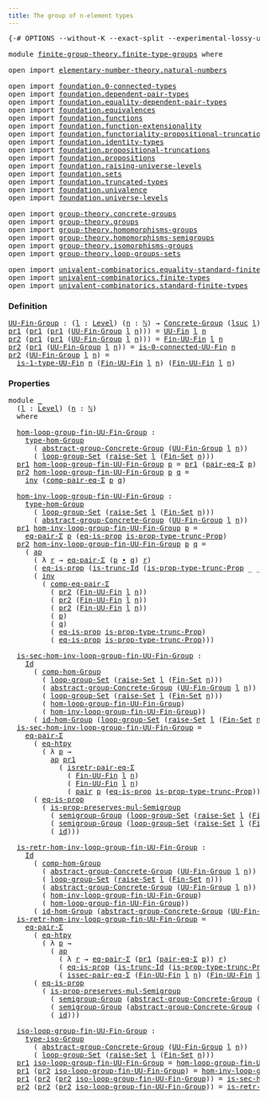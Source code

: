 ```yaml
---
title: The group of n-element types
---
```


<pre class="Agda"><a id="54" class="Symbol">{-#</a> <a id="58" class="Keyword">OPTIONS</a> <a id="66" class="Pragma">--without-K</a> <a id="78" class="Pragma">--exact-split</a> <a id="92" class="Pragma">--experimental-lossy-unification</a> <a id="125" class="Symbol">#-}</a>

<a id="130" class="Keyword">module</a> <a id="137" href="finite-group-theory.finite-type-groups.html" class="Module">finite-group-theory.finite-type-groups</a> <a id="176" class="Keyword">where</a>

<a id="183" class="Keyword">open</a> <a id="188" class="Keyword">import</a> <a id="195" href="elementary-number-theory.natural-numbers.html" class="Module">elementary-number-theory.natural-numbers</a>

<a id="237" class="Keyword">open</a> <a id="242" class="Keyword">import</a> <a id="249" href="foundation.0-connected-types.html" class="Module">foundation.0-connected-types</a> 
<a id="279" class="Keyword">open</a> <a id="284" class="Keyword">import</a> <a id="291" href="foundation.dependent-pair-types.html" class="Module">foundation.dependent-pair-types</a> 
<a id="324" class="Keyword">open</a> <a id="329" class="Keyword">import</a> <a id="336" href="foundation.equality-dependent-pair-types.html" class="Module">foundation.equality-dependent-pair-types</a> 
<a id="378" class="Keyword">open</a> <a id="383" class="Keyword">import</a> <a id="390" href="foundation.equivalences.html" class="Module">foundation.equivalences</a> 
<a id="415" class="Keyword">open</a> <a id="420" class="Keyword">import</a> <a id="427" href="foundation.functions.html" class="Module">foundation.functions</a>
<a id="448" class="Keyword">open</a> <a id="453" class="Keyword">import</a> <a id="460" href="foundation.function-extensionality.html" class="Module">foundation.function-extensionality</a>
<a id="495" class="Keyword">open</a> <a id="500" class="Keyword">import</a> <a id="507" href="foundation.functoriality-propositional-truncation.html" class="Module">foundation.functoriality-propositional-truncation</a>
<a id="557" class="Keyword">open</a> <a id="562" class="Keyword">import</a> <a id="569" href="foundation.identity-types.html" class="Module">foundation.identity-types</a> 
<a id="596" class="Keyword">open</a> <a id="601" class="Keyword">import</a> <a id="608" href="foundation.propositional-truncations.html" class="Module">foundation.propositional-truncations</a>
<a id="645" class="Keyword">open</a> <a id="650" class="Keyword">import</a> <a id="657" href="foundation.propositions.html" class="Module">foundation.propositions</a>
<a id="681" class="Keyword">open</a> <a id="686" class="Keyword">import</a> <a id="693" href="foundation.raising-universe-levels.html" class="Module">foundation.raising-universe-levels</a>
<a id="728" class="Keyword">open</a> <a id="733" class="Keyword">import</a> <a id="740" href="foundation.sets.html" class="Module">foundation.sets</a>
<a id="756" class="Keyword">open</a> <a id="761" class="Keyword">import</a> <a id="768" href="foundation.truncated-types.html" class="Module">foundation.truncated-types</a>
<a id="795" class="Keyword">open</a> <a id="800" class="Keyword">import</a> <a id="807" href="foundation.univalence.html" class="Module">foundation.univalence</a> 
<a id="830" class="Keyword">open</a> <a id="835" class="Keyword">import</a> <a id="842" href="foundation.universe-levels.html" class="Module">foundation.universe-levels</a> 

<a id="871" class="Keyword">open</a> <a id="876" class="Keyword">import</a> <a id="883" href="group-theory.concrete-groups.html" class="Module">group-theory.concrete-groups</a> 
<a id="913" class="Keyword">open</a> <a id="918" class="Keyword">import</a> <a id="925" href="group-theory.groups.html" class="Module">group-theory.groups</a>
<a id="945" class="Keyword">open</a> <a id="950" class="Keyword">import</a> <a id="957" href="group-theory.homomorphisms-groups.html" class="Module">group-theory.homomorphisms-groups</a>
<a id="991" class="Keyword">open</a> <a id="996" class="Keyword">import</a> <a id="1003" href="group-theory.homomorphisms-semigroups.html" class="Module">group-theory.homomorphisms-semigroups</a>
<a id="1041" class="Keyword">open</a> <a id="1046" class="Keyword">import</a> <a id="1053" href="group-theory.isomorphisms-groups.html" class="Module">group-theory.isomorphisms-groups</a>
<a id="1086" class="Keyword">open</a> <a id="1091" class="Keyword">import</a> <a id="1098" href="group-theory.loop-groups-sets.html" class="Module">group-theory.loop-groups-sets</a>

<a id="1129" class="Keyword">open</a> <a id="1134" class="Keyword">import</a> <a id="1141" href="univalent-combinatorics.equality-standard-finite-types.html" class="Module">univalent-combinatorics.equality-standard-finite-types</a>
<a id="1196" class="Keyword">open</a> <a id="1201" class="Keyword">import</a> <a id="1208" href="univalent-combinatorics.finite-types.html" class="Module">univalent-combinatorics.finite-types</a>
<a id="1245" class="Keyword">open</a> <a id="1250" class="Keyword">import</a> <a id="1257" href="univalent-combinatorics.standard-finite-types.html" class="Module">univalent-combinatorics.standard-finite-types</a>
</pre>
### Definition

<pre class="Agda"><a id="UU-Fin-Group"></a><a id="1332" href="finite-group-theory.finite-type-groups.html#1332" class="Function">UU-Fin-Group</a> <a id="1345" class="Symbol">:</a> <a id="1347" class="Symbol">(</a><a id="1348" href="finite-group-theory.finite-type-groups.html#1348" class="Bound">l</a> <a id="1350" class="Symbol">:</a> <a id="1352" href="Agda.Primitive.html#597" class="Postulate">Level</a><a id="1357" class="Symbol">)</a> <a id="1359" class="Symbol">(</a><a id="1360" href="finite-group-theory.finite-type-groups.html#1360" class="Bound">n</a> <a id="1362" class="Symbol">:</a> <a id="1364" href="elementary-number-theory.natural-numbers.html#1548" class="Datatype">ℕ</a><a id="1365" class="Symbol">)</a> <a id="1367" class="Symbol">→</a> <a id="1369" href="group-theory.concrete-groups.html#2030" class="Function">Concrete-Group</a> <a id="1384" class="Symbol">(</a><a id="1385" href="Agda.Primitive.html#780" class="Primitive">lsuc</a> <a id="1390" href="finite-group-theory.finite-type-groups.html#1348" class="Bound">l</a><a id="1391" class="Symbol">)</a>
<a id="1393" href="foundation-core.dependent-pair-types.html#605" class="Field">pr1</a> <a id="1397" class="Symbol">(</a><a id="1398" href="foundation-core.dependent-pair-types.html#605" class="Field">pr1</a> <a id="1402" class="Symbol">(</a><a id="1403" href="foundation-core.dependent-pair-types.html#605" class="Field">pr1</a> <a id="1407" class="Symbol">(</a><a id="1408" href="finite-group-theory.finite-type-groups.html#1332" class="Function">UU-Fin-Group</a> <a id="1421" href="finite-group-theory.finite-type-groups.html#1421" class="Bound">l</a> <a id="1423" href="finite-group-theory.finite-type-groups.html#1423" class="Bound">n</a><a id="1424" class="Symbol">)))</a> <a id="1428" class="Symbol">=</a> <a id="1430" href="univalent-combinatorics.finite-types.html#5087" class="Function">UU-Fin</a> <a id="1437" href="finite-group-theory.finite-type-groups.html#1421" class="Bound">l</a> <a id="1439" href="finite-group-theory.finite-type-groups.html#1423" class="Bound">n</a>
<a id="1441" href="foundation-core.dependent-pair-types.html#617" class="Field">pr2</a> <a id="1445" class="Symbol">(</a><a id="1446" href="foundation-core.dependent-pair-types.html#605" class="Field">pr1</a> <a id="1450" class="Symbol">(</a><a id="1451" href="foundation-core.dependent-pair-types.html#605" class="Field">pr1</a> <a id="1455" class="Symbol">(</a><a id="1456" href="finite-group-theory.finite-type-groups.html#1332" class="Function">UU-Fin-Group</a> <a id="1469" href="finite-group-theory.finite-type-groups.html#1469" class="Bound">l</a> <a id="1471" href="finite-group-theory.finite-type-groups.html#1471" class="Bound">n</a><a id="1472" class="Symbol">)))</a> <a id="1476" class="Symbol">=</a> <a id="1478" href="univalent-combinatorics.finite-types.html#9170" class="Function">Fin-UU-Fin</a> <a id="1489" href="finite-group-theory.finite-type-groups.html#1469" class="Bound">l</a> <a id="1491" href="finite-group-theory.finite-type-groups.html#1471" class="Bound">n</a>
<a id="1493" href="foundation-core.dependent-pair-types.html#617" class="Field">pr2</a> <a id="1497" class="Symbol">(</a><a id="1498" href="foundation-core.dependent-pair-types.html#605" class="Field">pr1</a> <a id="1502" class="Symbol">(</a><a id="1503" href="finite-group-theory.finite-type-groups.html#1332" class="Function">UU-Fin-Group</a> <a id="1516" href="finite-group-theory.finite-type-groups.html#1516" class="Bound">l</a> <a id="1518" href="finite-group-theory.finite-type-groups.html#1518" class="Bound">n</a><a id="1519" class="Symbol">))</a> <a id="1522" class="Symbol">=</a> <a id="1524" href="univalent-combinatorics.finite-types.html#21236" class="Function">is-0-connected-UU-Fin</a> <a id="1546" href="finite-group-theory.finite-type-groups.html#1518" class="Bound">n</a>
<a id="1548" href="foundation-core.dependent-pair-types.html#617" class="Field">pr2</a> <a id="1552" class="Symbol">(</a><a id="1553" href="finite-group-theory.finite-type-groups.html#1332" class="Function">UU-Fin-Group</a> <a id="1566" href="finite-group-theory.finite-type-groups.html#1566" class="Bound">l</a> <a id="1568" href="finite-group-theory.finite-type-groups.html#1568" class="Bound">n</a><a id="1569" class="Symbol">)</a> <a id="1571" class="Symbol">=</a>
  <a id="1575" href="univalent-combinatorics.finite-types.html#20780" class="Function">is-1-type-UU-Fin</a> <a id="1592" href="finite-group-theory.finite-type-groups.html#1568" class="Bound">n</a> <a id="1594" class="Symbol">(</a><a id="1595" href="univalent-combinatorics.finite-types.html#9170" class="Function">Fin-UU-Fin</a> <a id="1606" href="finite-group-theory.finite-type-groups.html#1566" class="Bound">l</a> <a id="1608" href="finite-group-theory.finite-type-groups.html#1568" class="Bound">n</a><a id="1609" class="Symbol">)</a> <a id="1611" class="Symbol">(</a><a id="1612" href="univalent-combinatorics.finite-types.html#9170" class="Function">Fin-UU-Fin</a> <a id="1623" href="finite-group-theory.finite-type-groups.html#1566" class="Bound">l</a> <a id="1625" href="finite-group-theory.finite-type-groups.html#1568" class="Bound">n</a><a id="1626" class="Symbol">)</a>
</pre>
### Properties

<pre class="Agda"><a id="1657" class="Keyword">module</a> <a id="1664" href="finite-group-theory.finite-type-groups.html#1664" class="Module">_</a>
  <a id="1668" class="Symbol">(</a><a id="1669" href="finite-group-theory.finite-type-groups.html#1669" class="Bound">l</a> <a id="1671" class="Symbol">:</a> <a id="1673" href="Agda.Primitive.html#597" class="Postulate">Level</a><a id="1678" class="Symbol">)</a> <a id="1680" class="Symbol">(</a><a id="1681" href="finite-group-theory.finite-type-groups.html#1681" class="Bound">n</a> <a id="1683" class="Symbol">:</a> <a id="1685" href="elementary-number-theory.natural-numbers.html#1548" class="Datatype">ℕ</a><a id="1686" class="Symbol">)</a>
  <a id="1690" class="Keyword">where</a>

  <a id="1699" href="finite-group-theory.finite-type-groups.html#1699" class="Function">hom-loop-group-fin-UU-Fin-Group</a> <a id="1731" class="Symbol">:</a>
    <a id="1737" href="group-theory.homomorphisms-groups.html#1651" class="Function">type-hom-Group</a>
      <a id="1758" class="Symbol">(</a> <a id="1760" href="group-theory.concrete-groups.html#6401" class="Function">abstract-group-Concrete-Group</a> <a id="1790" class="Symbol">(</a><a id="1791" href="finite-group-theory.finite-type-groups.html#1332" class="Function">UU-Fin-Group</a> <a id="1804" href="finite-group-theory.finite-type-groups.html#1669" class="Bound">l</a> <a id="1806" href="finite-group-theory.finite-type-groups.html#1681" class="Bound">n</a><a id="1807" class="Symbol">))</a>
      <a id="1816" class="Symbol">(</a> <a id="1818" href="group-theory.loop-groups-sets.html#3440" class="Function">loop-group-Set</a> <a id="1833" class="Symbol">(</a><a id="1834" href="foundation.raising-universe-levels.html#2149" class="Function">raise-Set</a> <a id="1844" href="finite-group-theory.finite-type-groups.html#1669" class="Bound">l</a> <a id="1846" class="Symbol">(</a><a id="1847" href="univalent-combinatorics.standard-finite-types.html#2284" class="Function">Fin-Set</a> <a id="1855" href="finite-group-theory.finite-type-groups.html#1681" class="Bound">n</a><a id="1856" class="Symbol">)))</a>
  <a id="1862" href="foundation-core.dependent-pair-types.html#605" class="Field">pr1</a> <a id="1866" href="finite-group-theory.finite-type-groups.html#1699" class="Function">hom-loop-group-fin-UU-Fin-Group</a> <a id="1898" href="finite-group-theory.finite-type-groups.html#1898" class="Bound">p</a> <a id="1900" class="Symbol">=</a> <a id="1902" href="foundation-core.dependent-pair-types.html#605" class="Field">pr1</a> <a id="1906" class="Symbol">(</a><a id="1907" href="foundation-core.equality-dependent-pair-types.html#1195" class="Function">pair-eq-Σ</a> <a id="1917" href="finite-group-theory.finite-type-groups.html#1898" class="Bound">p</a><a id="1918" class="Symbol">)</a>
  <a id="1922" href="foundation-core.dependent-pair-types.html#617" class="Field">pr2</a> <a id="1926" href="finite-group-theory.finite-type-groups.html#1699" class="Function">hom-loop-group-fin-UU-Fin-Group</a> <a id="1958" href="finite-group-theory.finite-type-groups.html#1958" class="Bound">p</a> <a id="1960" href="finite-group-theory.finite-type-groups.html#1960" class="Bound">q</a> <a id="1962" class="Symbol">=</a>
    <a id="1968" href="foundation-core.identity-types.html#2729" class="Function">inv</a> <a id="1972" class="Symbol">(</a><a id="1973" href="foundation.equality-dependent-pair-types.html#1308" class="Function">comp-pair-eq-Σ</a> <a id="1988" href="finite-group-theory.finite-type-groups.html#1958" class="Bound">p</a> <a id="1990" href="finite-group-theory.finite-type-groups.html#1960" class="Bound">q</a><a id="1991" class="Symbol">)</a>
  
  <a id="1998" href="finite-group-theory.finite-type-groups.html#1998" class="Function">hom-inv-loop-group-fin-UU-Fin-Group</a> <a id="2034" class="Symbol">:</a>
    <a id="2040" href="group-theory.homomorphisms-groups.html#1651" class="Function">type-hom-Group</a>
      <a id="2061" class="Symbol">(</a> <a id="2063" href="group-theory.loop-groups-sets.html#3440" class="Function">loop-group-Set</a> <a id="2078" class="Symbol">(</a><a id="2079" href="foundation.raising-universe-levels.html#2149" class="Function">raise-Set</a> <a id="2089" href="finite-group-theory.finite-type-groups.html#1669" class="Bound">l</a> <a id="2091" class="Symbol">(</a><a id="2092" href="univalent-combinatorics.standard-finite-types.html#2284" class="Function">Fin-Set</a> <a id="2100" href="finite-group-theory.finite-type-groups.html#1681" class="Bound">n</a><a id="2101" class="Symbol">)))</a>
      <a id="2111" class="Symbol">(</a> <a id="2113" href="group-theory.concrete-groups.html#6401" class="Function">abstract-group-Concrete-Group</a> <a id="2143" class="Symbol">(</a><a id="2144" href="finite-group-theory.finite-type-groups.html#1332" class="Function">UU-Fin-Group</a> <a id="2157" href="finite-group-theory.finite-type-groups.html#1669" class="Bound">l</a> <a id="2159" href="finite-group-theory.finite-type-groups.html#1681" class="Bound">n</a><a id="2160" class="Symbol">))</a>
  <a id="2165" href="foundation-core.dependent-pair-types.html#605" class="Field">pr1</a> <a id="2169" href="finite-group-theory.finite-type-groups.html#1998" class="Function">hom-inv-loop-group-fin-UU-Fin-Group</a> <a id="2205" href="finite-group-theory.finite-type-groups.html#2205" class="Bound">p</a> <a id="2207" class="Symbol">=</a>
    <a id="2213" href="foundation-core.equality-dependent-pair-types.html#1278" class="Function">eq-pair-Σ</a> <a id="2223" href="finite-group-theory.finite-type-groups.html#2205" class="Bound">p</a> <a id="2225" class="Symbol">(</a><a id="2226" href="foundation-core.propositions.html#2719" class="Function">eq-is-prop</a> <a id="2237" href="foundation.propositional-truncations.html#2388" class="Function">is-prop-type-trunc-Prop</a><a id="2260" class="Symbol">)</a>
  <a id="2264" href="foundation-core.dependent-pair-types.html#617" class="Field">pr2</a> <a id="2268" href="finite-group-theory.finite-type-groups.html#1998" class="Function">hom-inv-loop-group-fin-UU-Fin-Group</a> <a id="2304" href="finite-group-theory.finite-type-groups.html#2304" class="Bound">p</a> <a id="2306" href="finite-group-theory.finite-type-groups.html#2306" class="Bound">q</a> <a id="2308" class="Symbol">=</a>
    <a id="2314" class="Symbol">(</a> <a id="2316" href="foundation-core.identity-types.html#4003" class="Function">ap</a>
      <a id="2325" class="Symbol">(</a> <a id="2327" class="Symbol">λ</a> <a id="2329" href="finite-group-theory.finite-type-groups.html#2329" class="Bound">r</a> <a id="2331" class="Symbol">→</a> <a id="2333" href="foundation-core.equality-dependent-pair-types.html#1278" class="Function">eq-pair-Σ</a> <a id="2343" class="Symbol">(</a><a id="2344" href="finite-group-theory.finite-type-groups.html#2304" class="Bound">p</a> <a id="2346" href="foundation-core.identity-types.html#2425" class="Function Operator">∙</a> <a id="2348" href="finite-group-theory.finite-type-groups.html#2306" class="Bound">q</a><a id="2349" class="Symbol">)</a> <a id="2351" href="finite-group-theory.finite-type-groups.html#2329" class="Bound">r</a><a id="2352" class="Symbol">)</a>
      <a id="2360" class="Symbol">(</a> <a id="2362" href="foundation-core.propositions.html#2719" class="Function">eq-is-prop</a> <a id="2373" class="Symbol">(</a><a id="2374" href="foundation-core.truncated-types.html#3177" class="Function">is-trunc-Id</a> <a id="2386" class="Symbol">(</a><a id="2387" href="foundation.propositional-truncations.html#2388" class="Function">is-prop-type-trunc-Prop</a> <a id="2411" class="Symbol">_</a> <a id="2413" class="Symbol">_))))</a> <a id="2419" href="foundation-core.identity-types.html#2425" class="Function Operator">∙</a>
      <a id="2427" class="Symbol">(</a> <a id="2429" href="foundation-core.identity-types.html#2729" class="Function">inv</a>
        <a id="2441" class="Symbol">(</a> <a id="2443" href="foundation.equality-dependent-pair-types.html#923" class="Function">comp-eq-pair-Σ</a>
          <a id="2468" class="Symbol">(</a> <a id="2470" href="foundation-core.dependent-pair-types.html#617" class="Field">pr2</a> <a id="2474" class="Symbol">(</a><a id="2475" href="univalent-combinatorics.finite-types.html#9170" class="Function">Fin-UU-Fin</a> <a id="2486" href="finite-group-theory.finite-type-groups.html#1669" class="Bound">l</a> <a id="2488" href="finite-group-theory.finite-type-groups.html#1681" class="Bound">n</a><a id="2489" class="Symbol">))</a>
          <a id="2502" class="Symbol">(</a> <a id="2504" href="foundation-core.dependent-pair-types.html#617" class="Field">pr2</a> <a id="2508" class="Symbol">(</a><a id="2509" href="univalent-combinatorics.finite-types.html#9170" class="Function">Fin-UU-Fin</a> <a id="2520" href="finite-group-theory.finite-type-groups.html#1669" class="Bound">l</a> <a id="2522" href="finite-group-theory.finite-type-groups.html#1681" class="Bound">n</a><a id="2523" class="Symbol">))</a>
          <a id="2536" class="Symbol">(</a> <a id="2538" href="foundation-core.dependent-pair-types.html#617" class="Field">pr2</a> <a id="2542" class="Symbol">(</a><a id="2543" href="univalent-combinatorics.finite-types.html#9170" class="Function">Fin-UU-Fin</a> <a id="2554" href="finite-group-theory.finite-type-groups.html#1669" class="Bound">l</a> <a id="2556" href="finite-group-theory.finite-type-groups.html#1681" class="Bound">n</a><a id="2557" class="Symbol">))</a>
          <a id="2570" class="Symbol">(</a> <a id="2572" href="finite-group-theory.finite-type-groups.html#2304" class="Bound">p</a><a id="2573" class="Symbol">)</a>
          <a id="2585" class="Symbol">(</a> <a id="2587" href="finite-group-theory.finite-type-groups.html#2306" class="Bound">q</a><a id="2588" class="Symbol">)</a>
          <a id="2600" class="Symbol">(</a> <a id="2602" href="foundation-core.propositions.html#2719" class="Function">eq-is-prop</a> <a id="2613" href="foundation.propositional-truncations.html#2388" class="Function">is-prop-type-trunc-Prop</a><a id="2636" class="Symbol">)</a>
          <a id="2648" class="Symbol">(</a> <a id="2650" href="foundation-core.propositions.html#2719" class="Function">eq-is-prop</a> <a id="2661" href="foundation.propositional-truncations.html#2388" class="Function">is-prop-type-trunc-Prop</a><a id="2684" class="Symbol">)))</a>

  <a id="2691" href="finite-group-theory.finite-type-groups.html#2691" class="Function">is-sec-hom-inv-loop-group-fin-UU-Fin-Group</a> <a id="2734" class="Symbol">:</a>
    <a id="2740" href="foundation-core.identity-types.html#1767" class="Datatype">Id</a>
      <a id="2749" class="Symbol">(</a> <a id="2751" href="group-theory.homomorphisms-groups.html#2277" class="Function">comp-hom-Group</a>
        <a id="2774" class="Symbol">(</a> <a id="2776" href="group-theory.loop-groups-sets.html#3440" class="Function">loop-group-Set</a> <a id="2791" class="Symbol">(</a><a id="2792" href="foundation.raising-universe-levels.html#2149" class="Function">raise-Set</a> <a id="2802" href="finite-group-theory.finite-type-groups.html#1669" class="Bound">l</a> <a id="2804" class="Symbol">(</a><a id="2805" href="univalent-combinatorics.standard-finite-types.html#2284" class="Function">Fin-Set</a> <a id="2813" href="finite-group-theory.finite-type-groups.html#1681" class="Bound">n</a><a id="2814" class="Symbol">)))</a>
        <a id="2826" class="Symbol">(</a> <a id="2828" href="group-theory.concrete-groups.html#6401" class="Function">abstract-group-Concrete-Group</a> <a id="2858" class="Symbol">(</a><a id="2859" href="finite-group-theory.finite-type-groups.html#1332" class="Function">UU-Fin-Group</a> <a id="2872" href="finite-group-theory.finite-type-groups.html#1669" class="Bound">l</a> <a id="2874" href="finite-group-theory.finite-type-groups.html#1681" class="Bound">n</a><a id="2875" class="Symbol">))</a>
        <a id="2886" class="Symbol">(</a> <a id="2888" href="group-theory.loop-groups-sets.html#3440" class="Function">loop-group-Set</a> <a id="2903" class="Symbol">(</a><a id="2904" href="foundation.raising-universe-levels.html#2149" class="Function">raise-Set</a> <a id="2914" href="finite-group-theory.finite-type-groups.html#1669" class="Bound">l</a> <a id="2916" class="Symbol">(</a><a id="2917" href="univalent-combinatorics.standard-finite-types.html#2284" class="Function">Fin-Set</a> <a id="2925" href="finite-group-theory.finite-type-groups.html#1681" class="Bound">n</a><a id="2926" class="Symbol">)))</a>
        <a id="2938" class="Symbol">(</a> <a id="2940" href="finite-group-theory.finite-type-groups.html#1699" class="Function">hom-loop-group-fin-UU-Fin-Group</a><a id="2971" class="Symbol">)</a>
        <a id="2981" class="Symbol">(</a> <a id="2983" href="finite-group-theory.finite-type-groups.html#1998" class="Function">hom-inv-loop-group-fin-UU-Fin-Group</a><a id="3018" class="Symbol">))</a>
      <a id="3027" class="Symbol">(</a> <a id="3029" href="group-theory.homomorphisms-groups.html#2108" class="Function">id-hom-Group</a> <a id="3042" class="Symbol">(</a><a id="3043" href="group-theory.loop-groups-sets.html#3440" class="Function">loop-group-Set</a> <a id="3058" class="Symbol">(</a><a id="3059" href="foundation.raising-universe-levels.html#2149" class="Function">raise-Set</a> <a id="3069" href="finite-group-theory.finite-type-groups.html#1669" class="Bound">l</a> <a id="3071" class="Symbol">(</a><a id="3072" href="univalent-combinatorics.standard-finite-types.html#2284" class="Function">Fin-Set</a> <a id="3080" href="finite-group-theory.finite-type-groups.html#1681" class="Bound">n</a><a id="3081" class="Symbol">))))</a>
  <a id="3088" href="finite-group-theory.finite-type-groups.html#2691" class="Function">is-sec-hom-inv-loop-group-fin-UU-Fin-Group</a> <a id="3131" class="Symbol">=</a>
    <a id="3137" href="foundation-core.equality-dependent-pair-types.html#1278" class="Function">eq-pair-Σ</a>
      <a id="3153" class="Symbol">(</a> <a id="3155" href="foundation-core.function-extensionality.html#1463" class="Function">eq-htpy</a>
        <a id="3171" class="Symbol">(</a> <a id="3173" class="Symbol">λ</a> <a id="3175" href="finite-group-theory.finite-type-groups.html#3175" class="Bound">p</a> <a id="3177" class="Symbol">→</a>
          <a id="3189" href="foundation-core.identity-types.html#4003" class="Function">ap</a> <a id="3192" href="foundation-core.dependent-pair-types.html#605" class="Field">pr1</a>
            <a id="3208" class="Symbol">(</a> <a id="3210" href="foundation-core.equality-dependent-pair-types.html#1515" class="Function">isretr-pair-eq-Σ</a>
              <a id="3241" class="Symbol">(</a> <a id="3243" href="univalent-combinatorics.finite-types.html#9170" class="Function">Fin-UU-Fin</a> <a id="3254" href="finite-group-theory.finite-type-groups.html#1669" class="Bound">l</a> <a id="3256" href="finite-group-theory.finite-type-groups.html#1681" class="Bound">n</a><a id="3257" class="Symbol">)</a>
              <a id="3273" class="Symbol">(</a> <a id="3275" href="univalent-combinatorics.finite-types.html#9170" class="Function">Fin-UU-Fin</a> <a id="3286" href="finite-group-theory.finite-type-groups.html#1669" class="Bound">l</a> <a id="3288" href="finite-group-theory.finite-type-groups.html#1681" class="Bound">n</a><a id="3289" class="Symbol">)</a>
              <a id="3305" class="Symbol">(</a> <a id="3307" href="foundation-core.dependent-pair-types.html#588" class="InductiveConstructor">pair</a> <a id="3312" href="finite-group-theory.finite-type-groups.html#3175" class="Bound">p</a> <a id="3314" class="Symbol">(</a><a id="3315" href="foundation-core.propositions.html#2719" class="Function">eq-is-prop</a> <a id="3326" href="foundation.propositional-truncations.html#2388" class="Function">is-prop-type-trunc-Prop</a><a id="3349" class="Symbol">)))))</a>
      <a id="3361" class="Symbol">(</a> <a id="3363" href="foundation-core.propositions.html#2719" class="Function">eq-is-prop</a>
        <a id="3382" class="Symbol">(</a> <a id="3384" href="group-theory.homomorphisms-semigroups.html#2111" class="Function">is-prop-preserves-mul-Semigroup</a>
          <a id="3426" class="Symbol">(</a> <a id="3428" href="group-theory.groups.html#2872" class="Function">semigroup-Group</a> <a id="3444" class="Symbol">(</a><a id="3445" href="group-theory.loop-groups-sets.html#3440" class="Function">loop-group-Set</a> <a id="3460" class="Symbol">(</a><a id="3461" href="foundation.raising-universe-levels.html#2149" class="Function">raise-Set</a> <a id="3471" href="finite-group-theory.finite-type-groups.html#1669" class="Bound">l</a> <a id="3473" class="Symbol">(</a><a id="3474" href="univalent-combinatorics.standard-finite-types.html#2284" class="Function">Fin-Set</a> <a id="3482" href="finite-group-theory.finite-type-groups.html#1681" class="Bound">n</a><a id="3483" class="Symbol">))))</a>
          <a id="3498" class="Symbol">(</a> <a id="3500" href="group-theory.groups.html#2872" class="Function">semigroup-Group</a> <a id="3516" class="Symbol">(</a><a id="3517" href="group-theory.loop-groups-sets.html#3440" class="Function">loop-group-Set</a> <a id="3532" class="Symbol">(</a><a id="3533" href="foundation.raising-universe-levels.html#2149" class="Function">raise-Set</a> <a id="3543" href="finite-group-theory.finite-type-groups.html#1669" class="Bound">l</a> <a id="3545" class="Symbol">(</a><a id="3546" href="univalent-combinatorics.standard-finite-types.html#2284" class="Function">Fin-Set</a> <a id="3554" href="finite-group-theory.finite-type-groups.html#1681" class="Bound">n</a><a id="3555" class="Symbol">))))</a>
          <a id="3570" class="Symbol">(</a> <a id="3572" href="foundation-core.functions.html#322" class="Function">id</a><a id="3574" class="Symbol">)))</a>

  <a id="3581" href="finite-group-theory.finite-type-groups.html#3581" class="Function">is-retr-hom-inv-loop-group-fin-UU-Fin-Group</a> <a id="3625" class="Symbol">:</a>
    <a id="3631" href="foundation-core.identity-types.html#1767" class="Datatype">Id</a>
      <a id="3640" class="Symbol">(</a> <a id="3642" href="group-theory.homomorphisms-groups.html#2277" class="Function">comp-hom-Group</a>
        <a id="3665" class="Symbol">(</a> <a id="3667" href="group-theory.concrete-groups.html#6401" class="Function">abstract-group-Concrete-Group</a> <a id="3697" class="Symbol">(</a><a id="3698" href="finite-group-theory.finite-type-groups.html#1332" class="Function">UU-Fin-Group</a> <a id="3711" href="finite-group-theory.finite-type-groups.html#1669" class="Bound">l</a> <a id="3713" href="finite-group-theory.finite-type-groups.html#1681" class="Bound">n</a><a id="3714" class="Symbol">))</a>
        <a id="3725" class="Symbol">(</a> <a id="3727" href="group-theory.loop-groups-sets.html#3440" class="Function">loop-group-Set</a> <a id="3742" class="Symbol">(</a><a id="3743" href="foundation.raising-universe-levels.html#2149" class="Function">raise-Set</a> <a id="3753" href="finite-group-theory.finite-type-groups.html#1669" class="Bound">l</a> <a id="3755" class="Symbol">(</a><a id="3756" href="univalent-combinatorics.standard-finite-types.html#2284" class="Function">Fin-Set</a> <a id="3764" href="finite-group-theory.finite-type-groups.html#1681" class="Bound">n</a><a id="3765" class="Symbol">)))</a>
        <a id="3777" class="Symbol">(</a> <a id="3779" href="group-theory.concrete-groups.html#6401" class="Function">abstract-group-Concrete-Group</a> <a id="3809" class="Symbol">(</a><a id="3810" href="finite-group-theory.finite-type-groups.html#1332" class="Function">UU-Fin-Group</a> <a id="3823" href="finite-group-theory.finite-type-groups.html#1669" class="Bound">l</a> <a id="3825" href="finite-group-theory.finite-type-groups.html#1681" class="Bound">n</a><a id="3826" class="Symbol">))</a>
        <a id="3837" class="Symbol">(</a> <a id="3839" href="finite-group-theory.finite-type-groups.html#1998" class="Function">hom-inv-loop-group-fin-UU-Fin-Group</a><a id="3874" class="Symbol">)</a>
        <a id="3884" class="Symbol">(</a> <a id="3886" href="finite-group-theory.finite-type-groups.html#1699" class="Function">hom-loop-group-fin-UU-Fin-Group</a><a id="3917" class="Symbol">))</a>
      <a id="3926" class="Symbol">(</a> <a id="3928" href="group-theory.homomorphisms-groups.html#2108" class="Function">id-hom-Group</a> <a id="3941" class="Symbol">(</a><a id="3942" href="group-theory.concrete-groups.html#6401" class="Function">abstract-group-Concrete-Group</a> <a id="3972" class="Symbol">(</a><a id="3973" href="finite-group-theory.finite-type-groups.html#1332" class="Function">UU-Fin-Group</a> <a id="3986" href="finite-group-theory.finite-type-groups.html#1669" class="Bound">l</a> <a id="3988" href="finite-group-theory.finite-type-groups.html#1681" class="Bound">n</a><a id="3989" class="Symbol">)))</a>
  <a id="3995" href="finite-group-theory.finite-type-groups.html#3581" class="Function">is-retr-hom-inv-loop-group-fin-UU-Fin-Group</a> <a id="4039" class="Symbol">=</a>
    <a id="4045" href="foundation-core.equality-dependent-pair-types.html#1278" class="Function">eq-pair-Σ</a>
      <a id="4061" class="Symbol">(</a> <a id="4063" href="foundation-core.function-extensionality.html#1463" class="Function">eq-htpy</a>
        <a id="4079" class="Symbol">(</a> <a id="4081" class="Symbol">λ</a> <a id="4083" href="finite-group-theory.finite-type-groups.html#4083" class="Bound">p</a> <a id="4085" class="Symbol">→</a>
          <a id="4097" class="Symbol">(</a> <a id="4099" href="foundation-core.identity-types.html#4003" class="Function">ap</a>
            <a id="4114" class="Symbol">(</a> <a id="4116" class="Symbol">λ</a> <a id="4118" href="finite-group-theory.finite-type-groups.html#4118" class="Bound">r</a> <a id="4120" class="Symbol">→</a> <a id="4122" href="foundation-core.equality-dependent-pair-types.html#1278" class="Function">eq-pair-Σ</a> <a id="4132" class="Symbol">(</a><a id="4133" href="foundation-core.dependent-pair-types.html#605" class="Field">pr1</a> <a id="4137" class="Symbol">(</a><a id="4138" href="foundation-core.equality-dependent-pair-types.html#1195" class="Function">pair-eq-Σ</a> <a id="4148" href="finite-group-theory.finite-type-groups.html#4083" class="Bound">p</a><a id="4149" class="Symbol">))</a> <a id="4152" href="finite-group-theory.finite-type-groups.html#4118" class="Bound">r</a><a id="4153" class="Symbol">)</a>
            <a id="4167" class="Symbol">(</a> <a id="4169" href="foundation-core.propositions.html#2719" class="Function">eq-is-prop</a> <a id="4180" class="Symbol">(</a><a id="4181" href="foundation-core.truncated-types.html#3177" class="Function">is-trunc-Id</a> <a id="4193" class="Symbol">(</a><a id="4194" href="foundation.propositional-truncations.html#2388" class="Function">is-prop-type-trunc-Prop</a> <a id="4218" class="Symbol">_</a> <a id="4220" class="Symbol">_))))</a>  <a id="4227" href="foundation-core.identity-types.html#2425" class="Function Operator">∙</a>
            <a id="4241" class="Symbol">(</a> <a id="4243" href="foundation-core.equality-dependent-pair-types.html#1693" class="Function">issec-pair-eq-Σ</a> <a id="4259" class="Symbol">(</a><a id="4260" href="univalent-combinatorics.finite-types.html#9170" class="Function">Fin-UU-Fin</a> <a id="4271" href="finite-group-theory.finite-type-groups.html#1669" class="Bound">l</a> <a id="4273" href="finite-group-theory.finite-type-groups.html#1681" class="Bound">n</a><a id="4274" class="Symbol">)</a> <a id="4276" class="Symbol">(</a><a id="4277" href="univalent-combinatorics.finite-types.html#9170" class="Function">Fin-UU-Fin</a> <a id="4288" href="finite-group-theory.finite-type-groups.html#1669" class="Bound">l</a> <a id="4290" href="finite-group-theory.finite-type-groups.html#1681" class="Bound">n</a><a id="4291" class="Symbol">)</a> <a id="4293" href="finite-group-theory.finite-type-groups.html#4083" class="Bound">p</a><a id="4294" class="Symbol">)))</a>
      <a id="4304" class="Symbol">(</a> <a id="4306" href="foundation-core.propositions.html#2719" class="Function">eq-is-prop</a>
        <a id="4325" class="Symbol">(</a> <a id="4327" href="group-theory.homomorphisms-semigroups.html#2111" class="Function">is-prop-preserves-mul-Semigroup</a>
          <a id="4369" class="Symbol">(</a> <a id="4371" href="group-theory.groups.html#2872" class="Function">semigroup-Group</a> <a id="4387" class="Symbol">(</a><a id="4388" href="group-theory.concrete-groups.html#6401" class="Function">abstract-group-Concrete-Group</a> <a id="4418" class="Symbol">(</a><a id="4419" href="finite-group-theory.finite-type-groups.html#1332" class="Function">UU-Fin-Group</a> <a id="4432" href="finite-group-theory.finite-type-groups.html#1669" class="Bound">l</a> <a id="4434" href="finite-group-theory.finite-type-groups.html#1681" class="Bound">n</a><a id="4435" class="Symbol">)))</a>
          <a id="4449" class="Symbol">(</a> <a id="4451" href="group-theory.groups.html#2872" class="Function">semigroup-Group</a> <a id="4467" class="Symbol">(</a><a id="4468" href="group-theory.concrete-groups.html#6401" class="Function">abstract-group-Concrete-Group</a> <a id="4498" class="Symbol">(</a><a id="4499" href="finite-group-theory.finite-type-groups.html#1332" class="Function">UU-Fin-Group</a> <a id="4512" href="finite-group-theory.finite-type-groups.html#1669" class="Bound">l</a> <a id="4514" href="finite-group-theory.finite-type-groups.html#1681" class="Bound">n</a><a id="4515" class="Symbol">)))</a>
          <a id="4529" class="Symbol">(</a> <a id="4531" href="foundation-core.functions.html#322" class="Function">id</a><a id="4533" class="Symbol">)))</a>

  <a id="4540" href="finite-group-theory.finite-type-groups.html#4540" class="Function">iso-loop-group-fin-UU-Fin-Group</a> <a id="4572" class="Symbol">:</a>
    <a id="4578" href="group-theory.isomorphisms-groups.html#1804" class="Function">type-iso-Group</a>
      <a id="4599" class="Symbol">(</a> <a id="4601" href="group-theory.concrete-groups.html#6401" class="Function">abstract-group-Concrete-Group</a> <a id="4631" class="Symbol">(</a><a id="4632" href="finite-group-theory.finite-type-groups.html#1332" class="Function">UU-Fin-Group</a> <a id="4645" href="finite-group-theory.finite-type-groups.html#1669" class="Bound">l</a> <a id="4647" href="finite-group-theory.finite-type-groups.html#1681" class="Bound">n</a><a id="4648" class="Symbol">))</a>
      <a id="4657" class="Symbol">(</a> <a id="4659" href="group-theory.loop-groups-sets.html#3440" class="Function">loop-group-Set</a> <a id="4674" class="Symbol">(</a><a id="4675" href="foundation.raising-universe-levels.html#2149" class="Function">raise-Set</a> <a id="4685" href="finite-group-theory.finite-type-groups.html#1669" class="Bound">l</a> <a id="4687" class="Symbol">(</a><a id="4688" href="univalent-combinatorics.standard-finite-types.html#2284" class="Function">Fin-Set</a> <a id="4696" href="finite-group-theory.finite-type-groups.html#1681" class="Bound">n</a><a id="4697" class="Symbol">)))</a>
  <a id="4703" href="foundation-core.dependent-pair-types.html#605" class="Field">pr1</a> <a id="4707" href="finite-group-theory.finite-type-groups.html#4540" class="Function">iso-loop-group-fin-UU-Fin-Group</a> <a id="4739" class="Symbol">=</a> <a id="4741" href="finite-group-theory.finite-type-groups.html#1699" class="Function">hom-loop-group-fin-UU-Fin-Group</a>
  <a id="4775" href="foundation-core.dependent-pair-types.html#605" class="Field">pr1</a> <a id="4779" class="Symbol">(</a><a id="4780" href="foundation-core.dependent-pair-types.html#617" class="Field">pr2</a> <a id="4784" href="finite-group-theory.finite-type-groups.html#4540" class="Function">iso-loop-group-fin-UU-Fin-Group</a><a id="4815" class="Symbol">)</a> <a id="4817" class="Symbol">=</a> <a id="4819" href="finite-group-theory.finite-type-groups.html#1998" class="Function">hom-inv-loop-group-fin-UU-Fin-Group</a>
  <a id="4857" href="foundation-core.dependent-pair-types.html#605" class="Field">pr1</a> <a id="4861" class="Symbol">(</a><a id="4862" href="foundation-core.dependent-pair-types.html#617" class="Field">pr2</a> <a id="4866" class="Symbol">(</a><a id="4867" href="foundation-core.dependent-pair-types.html#617" class="Field">pr2</a> <a id="4871" href="finite-group-theory.finite-type-groups.html#4540" class="Function">iso-loop-group-fin-UU-Fin-Group</a><a id="4902" class="Symbol">))</a> <a id="4905" class="Symbol">=</a> <a id="4907" href="finite-group-theory.finite-type-groups.html#2691" class="Function">is-sec-hom-inv-loop-group-fin-UU-Fin-Group</a>
  <a id="4952" href="foundation-core.dependent-pair-types.html#617" class="Field">pr2</a> <a id="4956" class="Symbol">(</a><a id="4957" href="foundation-core.dependent-pair-types.html#617" class="Field">pr2</a> <a id="4961" class="Symbol">(</a><a id="4962" href="foundation-core.dependent-pair-types.html#617" class="Field">pr2</a> <a id="4966" href="finite-group-theory.finite-type-groups.html#4540" class="Function">iso-loop-group-fin-UU-Fin-Group</a><a id="4997" class="Symbol">))</a> <a id="5000" class="Symbol">=</a> <a id="5002" href="finite-group-theory.finite-type-groups.html#3581" class="Function">is-retr-hom-inv-loop-group-fin-UU-Fin-Group</a>
</pre>



